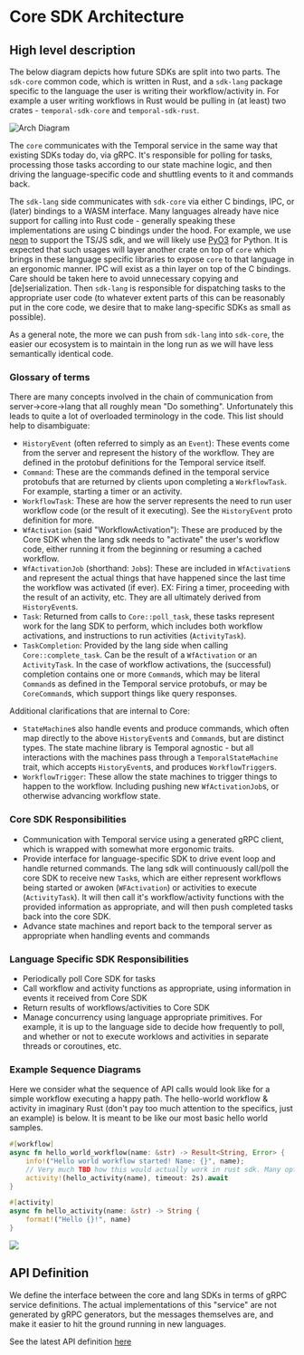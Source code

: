 Core SDK Architecture
===

## High level description

The below diagram depicts how future SDKs are split into two parts. The `sdk-core` common code, which is written in Rust, and a `sdk-lang` package specific to the language the user is writing their workflow/activity in. For example a user writing workflows in Rust would be pulling in (at least) two crates - `temporal-sdk-core` and `temporal-sdk-rust`.

![Arch Diagram](https://lucid.app/publicSegments/view/7872bb33-d2b9-4b90-8aa1-bac111136aa5/image.png)

The `core` communicates with the Temporal service in the same way that existing SDKs today do, via gRPC. It's responsible for polling for tasks, processing those tasks according to our state machine logic, and then driving the language-specific code and shuttling events to it and commands back.

The `sdk-lang` side communicates with `sdk-core` via either C bindings, IPC, or (later) bindings to a WASM interface. Many languages already have nice support for calling into Rust code - generally speaking these implementations are using C bindings under the hood. For example, we use [neon](https://neon-bindings.com/) to support the TS/JS sdk, and we will likely use [PyO3](https://github.com/PyO3/pyo3) for Python. It is expected that such usages will layer another crate on top of `core` which brings in these language specific libraries to expose `core` to that language in an ergonomic manner. IPC will exist as a thin layer on top of the C bindings. Care should be taken here to avoid unnecessary copying and [de]serialization. Then `sdk-lang` is responsible for dispatching tasks to the appropriate user code (to whatever extent parts of this can be reasonably put in the core code, we desire that to make lang-specific SDKs as small as possible).

As a general note, the more we can push from `sdk-lang` into `sdk-core`, the easier our ecosystem is to maintain in the long run as we will have less semantically identical code.

### Glossary of terms

There are many concepts involved in the chain of communication from server->core->lang that all roughly mean "Do something". Unfortunately this leads to quite a lot of overloaded terminology in the code. This list should help to disambiguate:

* `HistoryEvent` (often referred to simply as an `Event`): These events come from the server and represent the history of the workflow. They are defined in the protobuf definitions for the Temporal service itself.
* `Command`: These are the commands defined in the temporal service protobufs that are returned by clients upon completing a `WorkflowTask`. For example, starting a timer or an activity.
* `WorkflowTask`: These are how the server represents the need to run user workflow code (or the result of it executing). See the `HistoryEvent` proto definition for more.
* `WfActivation` (said "WorkflowActivation"): These are produced by the Core SDK when the lang sdk needs to "activate" the user's workflow code, either running it from the beginning or resuming a cached workflow.
* `WfActivationJob` (shorthand: `Job`s): These are included in `WfActivation`s and represent the actual things that have happened since the last time the workflow was activated (if ever). EX: Firing a timer, proceeding with the result of an activity, etc. They are all ultimately derived from `HistoryEvent`s.
* `Task`: Returned from calls to `Core::poll_task`, these tasks represent work for the lang SDK to perform, which includes both workflow activations, and instructions to run activities (`ActivityTask`).
* `TaskCompletion`: Provided by the lang side when calling `Core::complete_task`. Can be the result of a `WfActivation` or an `ActivityTask`. In the case of workflow activations, the (successful) completion contains one or more `Command`s, which may be literal `Command`s as defined in the Temporal service protobufs, or may be `CoreCommand`s, which support things like query responses.

Additional clarifications that are internal to Core:
* `StateMachine`s also handle events and produce commands, which often map directly to the above `HistoryEvent`s and `Command`s, but are distinct types. The state machine library is Temporal agnostic - but all interactions with the machines pass through a `TemporalStateMachine` trait, which accepts `HistoryEvent`s, and produces `WorkflowTrigger`s.
* `WorkflowTrigger`: These allow the state machines to trigger things to happen to the workflow. Including pushing new `WfActivationJob`s, or otherwise advancing workflow state.


### Core SDK Responsibilities

- Communication with Temporal service using a generated gRPC client, which is wrapped with somewhat more ergonomic traits.
- Provide interface for language-specific SDK to drive event loop and handle returned commands. The lang sdk will continuously call/poll the core SDK to receive new `Task`s, which are either represent workflows being started or awoken (`WFActivation`) or activities to execute (`ActivityTask`). It will then call it's workflow/activity functions with the provided information as appropriate, and will then push completed tasks back into the core SDK.
- Advance state machines and report back to the temporal server as appropriate when handling events and commands

### Language Specific SDK Responsibilities

- Periodically poll Core SDK for tasks
- Call workflow and activity functions as appropriate, using information in events it received from Core SDK
- Return results of workflows/activities to Core SDK
- Manage concurrency using language appropriate primitives. For example, it is up to the language side to decide how frequently to poll, and whether or not to execute worklows and activities in separate threads or coroutines, etc.

### Example Sequence Diagrams

Here we consider what the sequence of API calls would look like for a simple workflow executing a happy path. The hello-world workflow & activity in imaginary Rust (don't pay too much attention to the specifics, just an example) is below. It is meant to be like our most basic hello world samples.

```rust
#[workflow]
async fn hello_world_workflow(name: &str) -> Result<String, Error> {
    info!("Hello world workflow started! Name: {}", name);
    // Very much TBD how this would actually work in rust sdk. Many options here.
    activity!(hello_activity(name), timeout: 2s).await
}

#[activity]
async fn hello_activity(name: &str) -> String {
    format!("Hello {}!", name)
}
```

[![](https://mermaid.ink/img/eyJjb2RlIjoic2VxdWVuY2VEaWFncmFtXG4gICAgcGFydGljaXBhbnQgUyBhcyBUZW1wb3JhbCBTZXJ2aWNlXG4gICAgcGFydGljaXBhbnQgQyBhcyBDb3JlIFNES1xuICAgIHBhcnRpY2lwYW50IEwgYXMgTGFuZyBTREtcblxuICAgIEwgLT4-IEM6IEluaXRpYWxpemUgd29ya2VyXG4gICAgTCAtPj4gUzogZ3JwYzogU3RhcnRXb3JrZmxvd0V4ZWN1dGlvblxuXG4gICAgbG9vcCB3b3JrZmxvdyB0YXNrIHByb2Nlc3NpbmdcbiAgICBDIC0-PiBTOiBncnBjOiBQb2xsV29ya2Zsb3dUYXNrUXVldWVcbiAgICBTIC0tPj4gQzogVGFza3MgJiBoaXN0b3J5ICAgXG4gICAgQyAtPj4gQzogQXBwbHkgaGlzdG9yeSB0byBzdGF0ZSBtYWNoaW5lc1xuICAgIFxuICAgIGxvb3AgZXZlbnQgbG9vcFxuICAgIEwgLT4-IEM6IFBvbGwgZm9yIHNkayBldmVudHNcbiAgICBMIC0-PiBMOiBSdW4gd29ya2Zsb3csIHByb2R1Y2VzIGNvbW1hbmRzXG4gICAgTCAtLT4-IEM6IFdvcmtmbG93IEFjdGl2YXRpb24gZG9uZSB3LyBjb21tYW5kc1xuICAgIEMgLT4-IEM6IEFkdmFuY2Ugc3RhdGUgbWFjaGluZXNcbiAgICBlbmRcblxuICAgIEMgLT4-IFM6IGdycGM6IFJlc3BvbmRXb3JrZmxvd1Rhc2tDb21wbGV0ZWRcbiAgICBlbmRcbiIsIm1lcm1haWQiOnsidGhlbWUiOiJkZWZhdWx0In0sInVwZGF0ZUVkaXRvciI6ZmFsc2V9)](https://mermaid-js.github.io/mermaid-live-editor/#/edit/eyJjb2RlIjoic2VxdWVuY2VEaWFncmFtXG4gICAgcGFydGljaXBhbnQgUyBhcyBUZW1wb3JhbCBTZXJ2aWNlXG4gICAgcGFydGljaXBhbnQgQyBhcyBDb3JlIFNES1xuICAgIHBhcnRpY2lwYW50IEwgYXMgTGFuZyBTREtcblxuICAgIEwgLT4-IEM6IEluaXRpYWxpemUgd29ya2VyXG4gICAgTCAtPj4gUzogZ3JwYzogU3RhcnRXb3JrZmxvd0V4ZWN1dGlvblxuXG4gICAgbG9vcCB3b3JrZmxvdyB0YXNrIHByb2Nlc3NpbmdcbiAgICBDIC0-PiBTOiBncnBjOiBQb2xsV29ya2Zsb3dUYXNrUXVldWVcbiAgICBTIC0tPj4gQzogVGFza3MgJiBoaXN0b3J5ICAgXG4gICAgQyAtPj4gQzogQXBwbHkgaGlzdG9yeSB0byBzdGF0ZSBtYWNoaW5lc1xuICAgIFxuICAgIGxvb3AgZXZlbnQgbG9vcFxuICAgIEwgLT4-IEM6IFBvbGwgZm9yIHNkayBldmVudHNcbiAgICBMIC0-PiBMOiBSdW4gd29ya2Zsb3csIHByb2R1Y2VzIGNvbW1hbmRzXG4gICAgTCAtLT4-IEM6IFdvcmtmbG93IEFjdGl2YXRpb24gZG9uZSB3LyBjb21tYW5kc1xuICAgIEMgLT4-IEM6IEFkdmFuY2Ugc3RhdGUgbWFjaGluZXNcbiAgICBlbmRcblxuICAgIEMgLT4-IFM6IGdycGM6IFJlc3BvbmRXb3JrZmxvd1Rhc2tDb21wbGV0ZWRcbiAgICBlbmRcbiIsIm1lcm1haWQiOnsidGhlbWUiOiJkZWZhdWx0In0sInVwZGF0ZUVkaXRvciI6ZmFsc2V9)

## API Definition

We define the interface between the core and lang SDKs in terms of gRPC service definitions. The actual implementations of this "service" are not generated by gRPC generators, but the messages themselves are, and make it easier to hit the ground running in new languages.

See the latest API definition [here](https://github.com/temporalio/sdk-core/blob/master/protos/local/core_interface.proto)
